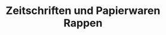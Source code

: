 ---
title: "Zeitschriften und Papierwaren Rappen"
url: /norderstedt/zeitschriften-und-papierwaren-rappen/
shop: Kiosk
---
